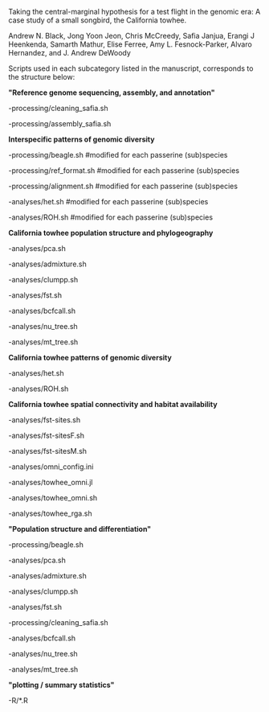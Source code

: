 Taking the central-marginal hypothesis for a test flight in the genomic era: A case study of a small songbird, the California towhee.



Andrew N. Black, Jong Yoon Jeon, Chris McCreedy, Safia Janjua, Erangi J Heenkenda, Samarth Mathur, Elise Ferree, Amy L. Fesnock-Parker, Alvaro Hernandez, and J. Andrew DeWoody



Scripts used in each subcategory listed in the manuscript, corresponds to the structure below:



**"Reference genome sequencing, assembly, and annotation"**

-processing/cleaning_safia.sh


-processing/assembly_safia.sh


**Interspecific patterns of genomic diversity**


-processing/beagle.sh #modified for each passerine (sub)species


-processing/ref_format.sh #modified for each passerine (sub)species


-processing/alignment.sh #modified for each passerine (sub)species


-analyses/het.sh #modified for each passerine (sub)species


-analyses/ROH.sh #modified for each passerine (sub)species


**California towhee population structure and phylogeography**

-analyses/pca.sh


-analyses/admixture.sh


-analyses/clumpp.sh


-analyses/fst.sh


-analyses/bcfcall.sh


-analyses/nu_tree.sh


-analyses/mt_tree.sh

**California towhee patterns of genomic diversity**

-analyses/het.sh


-analyses/ROH.sh


**California towhee spatial connectivity and habitat availability**

-analyses/fst-sites.sh


-analyses/fst-sitesF.sh


-analyses/fst-sitesM.sh


-analyses/omni_config.ini


-analyses/towhee_omni.jl


-analyses/towhee_omni.sh


-analyses/towhee_rga.sh


**"Population structure and differentiation"**


-processing/beagle.sh


-analyses/pca.sh


-analyses/admixture.sh


-analyses/clumpp.sh


-analyses/fst.sh


-processing/cleaning_safia.sh


-analyses/bcfcall.sh


-analyses/nu_tree.sh


-analyses/mt_tree.sh


**"plotting / summary statistics"**


-R/*.R












